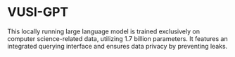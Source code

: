 # VUSI-GPT
This locally running large language model is trained exclusively on computer science-related data, utilizing 1.7 billion parameters. It features an integrated querying interface and ensures data privacy by preventing leaks.
